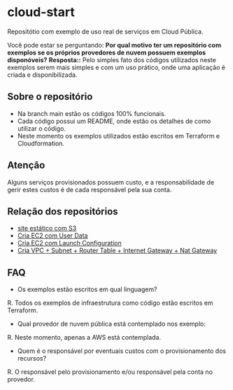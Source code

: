 # cloud-start
Repositótio com exemplo de uso real de serviços em Cloud Pública.

Você pode estar se perguntando: **Por qual motivo ter um repositório com exemplos se os próprios provedores de nuvem possuem exemplos disponóveis?** __Resposta::__ Pelo simples fato dos códigos utilizados neste exemplos serem mais simples e com um uso prático, onde uma aplicação é criada e disponibilizada.

## Sobre o repositório
- Na branch main estão os códigos 100% funcionais.
- Cada código possui um README, onde estão os detalhes de como utilizar o código.
- Neste momento os exemplos utilizados estão escritos em Terraform e Cloudformation.

## Atenção
Alguns serviços provisionados possuem custo, e a responsabilidade de gerir estes custos é de cada responsável pela sua conta.

## Relação dos repositórios
- [site estático com S3](AWS/terraform/s3-site-estatico)
- [Cria EC2 com User Data](AWS/terraform/ec2-with-userdata)
- [Cria EC2 com Launch Configuration](AWS/terraform/ec2-launch-configuration)
- [Cria VPC + Subnet + Router Table + Internet Gateway + Nat Gateway](AWS/terraform/vpc-subnet-route-tables)

## FAQ
- Os exemplos estão escritos em qual linguagem?

R. Todos os exemplos de infraestrutura como código estão escritos em Terraform.

- Qual provedor de nuvem pública está contemplado nos exemplo:

R. Neste momento, apenas a AWS está contemplada.

- Quem é o responsável por eventuais custos com o provisionamento dos recursos?

R. O responsável pelo provisionamento e/ou responsável pela conta no provedor.
